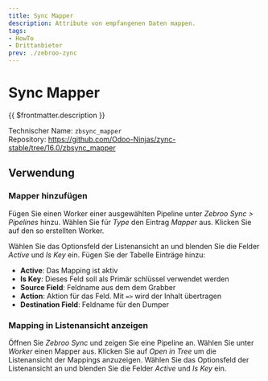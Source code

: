 ```yaml
---
title: Sync Mapper
description: Attribute von empfangenen Daten mappen.
tags:
- HowTo
- Drittanbieter
prev: ./zebroo-zync
---
```

# Sync Mapper

{{ $frontmatter.description }}

Technischer Name: `zbsync_mapper`\
Repository: <https://github.com/Odoo-Ninjas/zync-stable/tree/16.0/zbsync_mapper>

## Verwendung

### Mapper hinzufügen

Fügen Sie einen Worker einer ausgewählten Pipeline unter *Zebroo Sync > Pipelines* hinzu. Wählen Sie für *Type* den Eintrag *Mapper* aus. Klicken Sie auf den so erstellten Worker.

Wählen Sie das Optionsfeld der Listenansicht an und blenden Sie die Felder *Active* und *Is Key* ein. Fügen Sie der Tabelle Einträge hinzu:

* **Active**: Das Mapping ist aktiv
* **Is Key**: Dieses Feld soll als Primär schlüssel verwendet werden
* **Source Field**: Feldname aus dem dem Grabber
* **Action**: Aktion für das Feld. Mit `=>` wird der Inhalt übertragen
* **Destination Field**: Feldname für den Dumper

### Mapping in Listenansicht anzeigen

Öffnen Sie *Zebroo Sync* und zeigen Sie eine Pipeline an. Wählen Sie unter *Worker* einen Mapper aus. Klicken Sie auf *Open in Tree* um die Listenansicht der Mappings anzuzeigen. Wählen Sie das Optionsfeld der Listenansicht an und blenden Sie die Felder *Active* und *Is Key* ein.